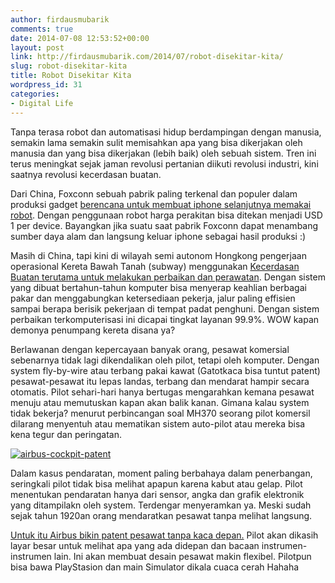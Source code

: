 ```yaml
---
author: firdausmubarik
comments: true
date: 2014-07-08 12:53:52+00:00
layout: post
link: http://firdausmubarik.com/2014/07/robot-disekitar-kita/
slug: robot-disekitar-kita
title: Robot Disekitar Kita
wordpress_id: 31
categories:
- Digital Life
---
```


Tanpa terasa robot dan automatisasi hidup berdampingan dengan manusia, semakin lama semakin sulit memisahkan apa yang bisa dikerjakan oleh manusia dan yang bisa dikerjakan (lebih baik) oleh sebuah sistem. Tren ini terus meningkat sejak jaman revolusi pertanian diikuti revolusi industri, kini saatnya revolusi kecerdasan buatan.

Dari China, Foxconn sebuah pabrik paling terkenal dan populer dalam produksi gadget [berencana untuk membuat iphone selanjutnya memakai robot](http://www.businessinsider.co.id/foxconn-will-replace-workers-with-robots-2014-7/). Dengan penggunaan robot harga perakitan bisa ditekan menjadi USD 1 per device. Bayangkan jika suatu saat pabrik Foxconn dapat menambang sumber daya alam dan langsung keluar iphone sebagai hasil produksi :)

Masih di China, tapi kini di wilayah semi autonom Hongkong pengerjaan operasional Kereta Bawah Tanah (subway) menggunakan [Kecerdasan Buatan terutama untuk melakukan perbaikan dan perawatan](http://www.newscientist.com/article/mg22329764.000-the-ai-boss-that-deploys-hong-kongs-subway-engineers.html). Dengan sistem yang dibuat bertahun-tahun komputer bisa menyerap keahlian berbagai pakar dan menggabungkan ketersediaan pekerja, jalur paling effisien sampai berapa berisik pekerjaan di tempat padat penghuni. Dengan sistem perbaikan terkomputerisasi ini dicapai tingkat layanan 99.9%. WOW kapan demonya penumpang kereta disana ya?

Berlawanan dengan kepercayaan banyak orang, pesawat komersial sebenarnya tidak lagi dikendalikan oleh pilot, tetapi oleh komputer. Dengan system fly-by-wire atau terbang pakai kawat (Gatotkaca bisa tuntut patent) pesawat-pesawat itu lepas landas, terbang dan mendarat hampir secara otomatis. Pilot sehari-hari hanya bertugas mengarahkan kemana pesawat menuju atau memutuskan kapan akan balik kanan. Gimana kalau system tidak bekerja? menurut perbincangan soal MH370 seorang pilot komersil dilarang menyentuh atau mematikan sistem auto-pilot atau mereka bisa kena tegur dan peringatan.

[![airbus-cockpit-patent](http://firdausmubarik.com/wp-content/uploads/2014/07/airbus-cockpit-patent.png)](http://firdausmubarik.com/wp-content/uploads/2014/07/airbus-cockpit-patent.png)

Dalam kasus pendaratan, moment paling berbahaya dalam penerbangan, seringkali pilot tidak bisa melihat apapun karena kabut atau gelap. Pilot menentukan pendaratan hanya dari sensor, angka dan grafik elektronik yang ditampilakn oleh system. Terdengar menyeramkan ya. Meski sudah sejak tahun 1920an orang mendaratkan pesawat tanpa melihat langsung.

[Untuk itu Airbus bikin patent pesawat tanpa kaca depan.](http://www.gizmag.com/windowless-cockpit-airbus/32816/) Pilot akan dikasih layar besar untuk melihat apa yang ada didepan dan bacaan instrumen-instrumen lain. Ini akan membuat desain pesawat makin flexibel. Pilotpun bisa bawa PlayStasion dan main Simulator dikala cuaca cerah Hahaha






